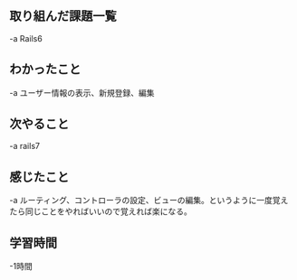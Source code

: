 ## 取り組んだ課題一覧  
-a  Rails6

## わかったこと
-a  ユーザー情報の表示、新規登録、編集

## 次やること
-a  rails7

## 感じたこと
-a  ルーティング、コントローラの設定、ビューの編集。というように一度覚えたら同じことをやればいいので覚えれば楽になる。

## 学習時間
-1時間
